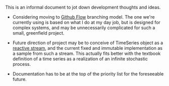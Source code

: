 This is an informal document to jot down development thoughts and ideas.

* Considering moving to [Github Flow](https://guides.github.com/introduction/flow/) branching model. The one we're currently
using is based on what I do at my day job, but is designed for complex systems, and may be unnecessarily complicated 
for such a small, greenfield project.

* Future direction of project may be to conceive of TimeSeries object as a [reactive stream](http://reactivex.io/), and the current fixed and immutable
implementation as a sample from such a stream. This actually fits better with the textbook definition of a time series
as a realization of an infinite stochastic process.

* Documentation has to be at the top of the priority list for the foreseeable future.
